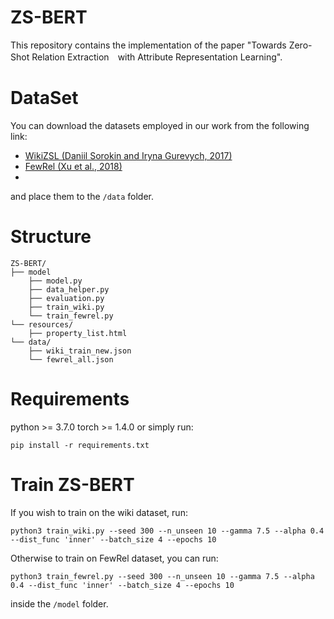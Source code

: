 # ZS-BERT
This repository contains the implementation of the paper "Towards Zero-Shot Relation Extraction　with Attribute Representation Learning".

# DataSet
You can download the datasets employed in our work from the following link:
- [WikiZSL (Daniil Sorokin and Iryna Gurevych, 2017)](https://drive.google.com/file/d/1Ju5ngSL9Bpb7K0br11ocyPWzDA8N5-9v/view?usp=sharing)
- [FewRel (Xu et al., 2018)](https://drive.google.com/file/d/1q_q1TA-c_xSCj0-CscWxmvvExr46ZcQS/view?usp=sharing)
- 
and place them to the `/data` folder.

# Structure
```
ZS-BERT/
├── model
    ├── model.py
    ├── data_helper.py
    ├── evaluation.py
    ├── train_wiki.py
    └── train_fewrel.py
└── resources/
    ├── property_list.html
└── data/
    ├── wiki_train_new.json
    └── fewrel_all.json
```

# Requirements
python >= 3.7.0
torch >= 1.4.0
or simply run:
```
pip install -r requirements.txt
```

# Train ZS-BERT
If you wish to train on the wiki dataset, run:
```
python3 train_wiki.py --seed 300 --n_unseen 10 --gamma 7.5 --alpha 0.4 --dist_func 'inner' --batch_size 4 --epochs 10
```
Otherwise to train on FewRel dataset, you can run:
```
python3 train_fewrel.py --seed 300 --n_unseen 10 --gamma 7.5 --alpha 0.4 --dist_func 'inner' --batch_size 4 --epochs 10
```
inside the `/model` folder.
